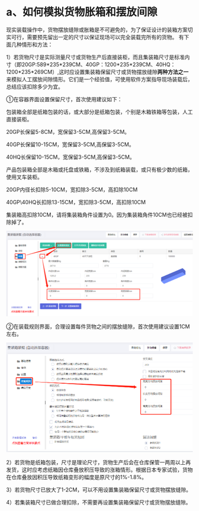 # a、如何模拟货物胀箱和摆放间隙

现实装载操作中，货物摆放缝隙或胀箱是不可避免的，为了保证设计的装箱方案切实可行，需要预先留出一定的尺寸以保证现场可以完全装载完所有的货物。 有下面几种情形和方法：

1）若货物尺寸是实际测量尺寸或货物生产后直接装柜，而且集装箱尺寸是标准内寸（即20GP:589\*235\*239CM、40GP：1200\*235\*239CM、40HQ：1200\*235\*269CM）,这时应设置集装箱保留尺寸或货物摆放缝隙**两种方法之一**来模拟人工摆放间隙情形。它们是一个经验值，可使用软件方案指导现场装载后，总结应该扣除多少为宜。

①在容器界面设置保留尺寸，首次使用建议如下：

包装箱全部是纸箱包装的话，或大部分是纸箱包装，个别是木箱铁箱等包装，人工直接装柜。

20GP长保留5-8CM，宽保留3-5CM,高保留3-5CM。

40GP长保留10-15CM，宽保留3-5CM,高保留3-5CM。

40HQ长保留10-15CM，宽保留3-5CM,高保留3-5CM。

产品包装箱全部是木箱或托盘或铁箱，不涉及到纸箱装载，或只有极少数的纸箱，使用叉车装柜。

20GP内径长扣除5-10CM，宽扣除3-5CM，高扣除10CM

40GP\40HQ长扣除13-15CM，宽扣除3-5CM，高扣除10CM

集装箱高扣除10CM，请将集装箱角件设置为0。因为集装箱角件10CM也已经被扣除掉了。

![](../../.gitbook/assets/58.png)

②在装载规则界面，合理设置每件货物之间的摆放缝隙，首次使用建议设置1CM左右。

![](../../.gitbook/assets/59.png)

2）若货物是纸箱包装，尺寸是理论尺寸，货物生产后会在仓库保管一两周以上再发货，这时应考虑纸箱因仓库叠放积压导致的涨箱情形。根据日本专家试验，货物在仓库叠放因积压导致纸箱变形的幅度是原尺寸的1%-1.8%。

3）若货物尺寸已放大了1-2CM，可以不用设置集装箱保留尺寸或货物摆放缝隙。

4）若集装箱尺寸已做合理扣除，不需要再设置集装箱保留尺寸或货物摆放缝隙。

